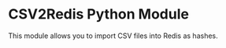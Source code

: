 CSV2Redis Python Module
=================

This module allows you to import CSV files into Redis as hashes.
